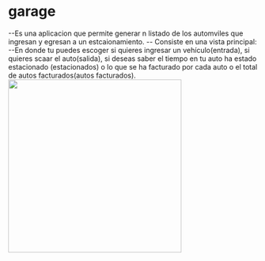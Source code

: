 # garage
--Es una aplicacion que permite generar n listado de los automviles que ingresan y egresan a un estcaionamiento.
-- Consiste en una vista principal:
--En donde tu puedes escoger si quieres ingresar un vehículo(entrada), si quieres scaar el auto(salida), si deseas saber el tiempo en tu auto ha estado estacionado (estacionados) o  lo que se ha facturado por cada auto o el total de autos facturados(autos facturados).
<img src="bruni.jpg" width="350"/>

